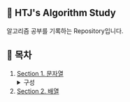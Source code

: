 ## 📕 HTJ's Algorithm Study  
알고리즘 공부를 기록하는 Repository입니다.  

## 📌 목차
1. [Section 1. 문자열](https://github.com/han-tomas/HTJ_AlgorithmStudy/tree/master/Section1_%EB%AC%B8%EC%9E%90%EC%97%B4/src) <br><details><summary>구성</summary>1. 문자 찾기<br>2. 대소문자 변환<br>3. 문장 속 단어<br>4. 단어 뒤집기<br>5. 특정 문자 뒤집기<br>6. 중복문자제거<br>7. 회문 문자열<br>8. 유효한 팰린드롬<br>9. 숫자만 추출<br>10. 가장 짧은 문자거리<br>11. 문자열 압축<br>12. 암호<br></details>
2. [Section 2. 배열](https://github.com/han-tomas/HTJ_AlgorithmStudy/tree/master/Section2_%EB%B0%B0%EC%97%B4/src)
